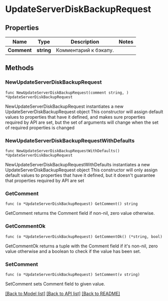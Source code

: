 # UpdateServerDiskBackupRequest

## Properties

Name | Type | Description | Notes
------------ | ------------- | ------------- | -------------
**Comment** | **string** | Комментарий к бэкапу. | 

## Methods

### NewUpdateServerDiskBackupRequest

`func NewUpdateServerDiskBackupRequest(comment string, ) *UpdateServerDiskBackupRequest`

NewUpdateServerDiskBackupRequest instantiates a new UpdateServerDiskBackupRequest object
This constructor will assign default values to properties that have it defined,
and makes sure properties required by API are set, but the set of arguments
will change when the set of required properties is changed

### NewUpdateServerDiskBackupRequestWithDefaults

`func NewUpdateServerDiskBackupRequestWithDefaults() *UpdateServerDiskBackupRequest`

NewUpdateServerDiskBackupRequestWithDefaults instantiates a new UpdateServerDiskBackupRequest object
This constructor will only assign default values to properties that have it defined,
but it doesn't guarantee that properties required by API are set

### GetComment

`func (o *UpdateServerDiskBackupRequest) GetComment() string`

GetComment returns the Comment field if non-nil, zero value otherwise.

### GetCommentOk

`func (o *UpdateServerDiskBackupRequest) GetCommentOk() (*string, bool)`

GetCommentOk returns a tuple with the Comment field if it's non-nil, zero value otherwise
and a boolean to check if the value has been set.

### SetComment

`func (o *UpdateServerDiskBackupRequest) SetComment(v string)`

SetComment sets Comment field to given value.



[[Back to Model list]](../README.md#documentation-for-models) [[Back to API list]](../README.md#documentation-for-api-endpoints) [[Back to README]](../README.md)


